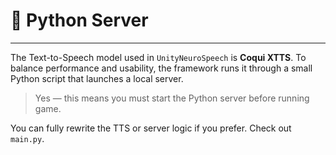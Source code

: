 # 🐍 Python Server

---


The Text-to-Speech model used in `UnityNeuroSpeech` is **Coqui XTTS**.
To balance performance and usability, the framework runs it through a small Python script that launches a local server.

> Yes — this means you must start the Python server before running game.

You can fully rewrite the TTS or server logic if you prefer. Check out `main.py`.